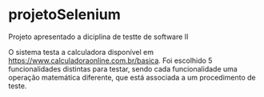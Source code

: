 # projetoSelenium

Projeto apresentado a diciplina de testte de software II

O sistema testa a calculadora disponível em
https://www.calculadoraonline.com.br/basica.
Foi escolhido 5 funcionalidades distintas para testar,
sendo cada funcionalidade uma operação matemática diferente,
que está associada a um procedimento de teste.
